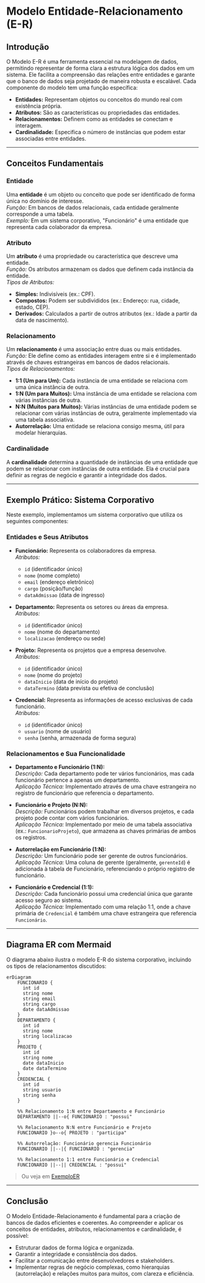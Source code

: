 # Modelo Entidade-Relacionamento (E-R) 

## Introdução

O Modelo E-R é uma ferramenta essencial na modelagem de dados, permitindo representar de forma clara a estrutura lógica dos dados em um sistema. Ele facilita a compreensão das relações entre entidades e garante que o banco de dados seja projetado de maneira robusta e escalável. Cada componente do modelo tem uma função específica:

- **Entidades:** Representam objetos ou conceitos do mundo real com existência própria.
- **Atributos:** São as características ou propriedades das entidades.
- **Relacionamentos:** Definem como as entidades se conectam e interagem.
- **Cardinalidade:** Especifica o número de instâncias que podem estar associadas entre entidades.

---

## Conceitos Fundamentais

### Entidade
Uma **entidade** é um objeto ou conceito que pode ser identificado de forma única no domínio de interesse.  
*Função:* Em bancos de dados relacionais, cada entidade geralmente corresponde a uma tabela.  
*Exemplo:* Em um sistema corporativo, "Funcionário" é uma entidade que representa cada colaborador da empresa.

### Atributo
Um **atributo** é uma propriedade ou característica que descreve uma entidade.  
*Função:* Os atributos armazenam os dados que definem cada instância da entidade.  
*Tipos de Atributos:*
- **Simples:** Indivisíveis (ex.: CPF).
- **Compostos:** Podem ser subdivididos (ex.: Endereço: rua, cidade, estado, CEP).
- **Derivados:** Calculados a partir de outros atributos (ex.: Idade a partir da data de nascimento).

### Relacionamento
Um **relacionamento** é uma associação entre duas ou mais entidades.  
*Função:* Ele define como as entidades interagem entre si e é implementado através de chaves estrangeiras em bancos de dados relacionais.  
*Tipos de Relacionamentos:*
- **1:1 (Um para Um):** Cada instância de uma entidade se relaciona com uma única instância de outra.
- **1:N (Um para Muitos):** Uma instância de uma entidade se relaciona com várias instâncias de outra.
- **N:N (Muitos para Muitos):** Várias instâncias de uma entidade podem se relacionar com várias instâncias de outra, geralmente implementado via uma tabela associativa.
- **Autorrelação:** Uma entidade se relaciona consigo mesma, útil para modelar hierarquias.

### Cardinalidade
A **cardinalidade** determina a quantidade de instâncias de uma entidade que podem se relacionar com instâncias de outra entidade. Ela é crucial para definir as regras de negócio e garantir a integridade dos dados.

---

## Exemplo Prático: Sistema Corporativo

Neste exemplo, implementamos um sistema corporativo que utiliza os seguintes componentes:

### Entidades e Seus Atributos

- **Funcionário:** Representa os colaboradores da empresa.  
  *Atributos:*  
  - `id` (identificador único)  
  - `nome` (nome completo)  
  - `email` (endereço eletrônico)  
  - `cargo` (posição/função)  
  - `dataAdmissao` (data de ingresso)

- **Departamento:** Representa os setores ou áreas da empresa.  
  *Atributos:*  
  - `id` (identificador único)  
  - `nome` (nome do departamento)  
  - `localizacao` (endereço ou sede)

- **Projeto:** Representa os projetos que a empresa desenvolve.  
  *Atributos:*  
  - `id` (identificador único)  
  - `nome` (nome do projeto)  
  - `dataInicio` (data de início do projeto)  
  - `dataTermino` (data prevista ou efetiva de conclusão)

- **Credencial:** Representa as informações de acesso exclusivas de cada funcionário.  
  *Atributos:*  
  - `id` (identificador único)  
  - `usuario` (nome de usuário)  
  - `senha` (senha, armazenada de forma segura)

### Relacionamentos e Sua Funcionalidade

- **Departamento e Funcionário (1:N):**  
  *Descrição:* Cada departamento pode ter vários funcionários, mas cada funcionário pertence a apenas um departamento.  
  *Aplicação Técnica:* Implementado através de uma chave estrangeira no registro de funcionário que referencia o departamento.

- **Funcionário e Projeto (N:N):**  
  *Descrição:* Funcionários podem trabalhar em diversos projetos, e cada projeto pode contar com vários funcionários.  
  *Aplicação Técnica:* Implementado por meio de uma tabela associativa (ex.: `FuncionarioProjeto`), que armazena as chaves primárias de ambos os registros.

- **Autorrelação em Funcionário (1:N):**  
  *Descrição:* Um funcionário pode ser gerente de outros funcionários.  
  *Aplicação Técnica:* Uma coluna de gerente (geralmente, `gerenteId`) é adicionada à tabela de Funcionário, referenciando o próprio registro de funcionário.

- **Funcionário e Credencial (1:1):**  
  *Descrição:* Cada funcionário possui uma credencial única que garante acesso seguro ao sistema.  
  *Aplicação Técnica:* Implementado com uma relação 1:1, onde a chave primária de `Credencial` é também uma chave estrangeira que referencia `Funcionário`.

---

## Diagrama ER com Mermaid

O diagrama abaixo ilustra o modelo E-R do sistema corporativo, incluindo os tipos de relacionamentos discutidos:

```mermaid
erDiagram
    FUNCIONARIO {
      int id
      string nome
      string email
      string cargo
      date dataAdmissao
    }
    DEPARTAMENTO {
      int id
      string nome
      string localizacao
    }
    PROJETO {
      int id
      string nome
      date dataInicio
      date dataTermino
    }
    CREDENCIAL {
      int id
      string usuario
      string senha
    }

    %% Relacionamento 1:N entre Departamento e Funcionário
    DEPARTAMENTO ||--o{ FUNCIONARIO : "possui"
    
    %% Relacionamento N:N entre Funcionário e Projeto
    FUNCIONARIO }o--o{ PROJETO : "participa"
    
    %% Autorrelação: Funcionário gerencia Funcionário
    FUNCIONARIO ||--|{ FUNCIONARIO : "gerencia"
    
    %% Relacionamento 1:1 entre Funcionário e Credencial
    FUNCIONARIO ||--|| CREDENCIAL : "possui"
```
> Ou veja em [ExemploER](ExemploER.md)
---

## Conclusão 

O Modelo Entidade-Relacionamento é fundamental para a criação de bancos de dados eficientes e coerentes. Ao compreender e aplicar os conceitos de entidades, atributos, relacionamentos e cardinalidade, é possível:

- Estruturar dados de forma lógica e organizada.
- Garantir a integridade e consistência dos dados.
- Facilitar a comunicação entre desenvolvedores e stakeholders.
- Implementar regras de negócio complexas, como hierarquias (autorrelação) e relações muitos para muitos, com clareza e eficiência.
